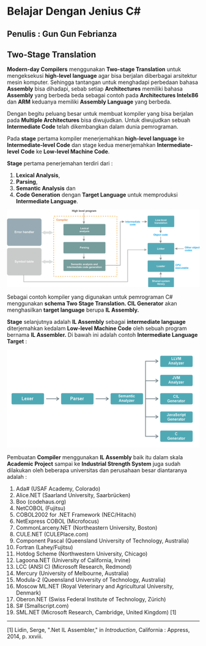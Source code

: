 # Belajar Dengan Jenius C#

## Penulis : Gun Gun Febrianza

## Two-Stage Translation

**Modern-day Compilers** menggunakan **Two-stage Translation** untuk mengeksekusi **high-level language** agar bisa berjalan diberbagai arsitektur mesin komputer. Sehingga tantangan untuk menghadapi perbedaan bahasa **Assembly** bisa dihadapi, sebab setiap **Architectures** memiliki bahasa **Assembly** yang berbeda beda sebagai contoh pada **Architectures Intelx86** dan **ARM** keduanya memiliki **Assembly Language** yang berbeda. 

Dengan begitu peluang besar untuk membuat kompiler yang bisa berjalan pada **Multiple Architectures** bisa diwujudkan. 
Untuk diwujudkan sebuah **Intermediate Code** telah dikembangkan dalam dunia pemrograman. 

Pada **stage** pertama kompiler menerjemahkan **high-level language** ke **Intermediate-level Code** dan stage kedua menerjemahkan **Intermediate-level** **Code** ke **Low-level Machine Code**. 

**Stage** pertama penerjemahan terdiri dari :

1. **Lexical Analysis**, 
2. **Parsing**, 
3. **Semantic Analysis** dan 
4. **Code Generation** dengan **Target Language** untuk memproduksi **Intermediate Language**.

![](../../../assets/TwoStageTranslation.png)

Sebagai contoh kompiler yang digunakan untuk pemrograman C# menggunakan **schema Two Stage Translation. CIL Generator** akan menghasilkan **target language** berupa **IL Assembly.** 

**Stage** selanjutnya adalah **IL Assembly** sebagai **intermediate language** diterjemahkan kedalam **Low-level Machine Code** oleh sebuah program bernama **IL Assembler.** Di bawah ini adalah contoh **Intermediate Language Target** :

![](../../../assets/IntermediateLanguageTarget.png)

Pembuatan **Compiler** menggunakan **IL Assembly** baik itu dalam skala **Academic Project** sampai ke **Industrial Strength System** juga sudah dilakukan oleh beberapa universitas dan perusahaan besar diantaranya adalah :
1.	Ada# (USAF Academy, Colorado)
2.	Alice.NET (Saarland University, Saarbrücken)
3.	Boo (codehaus.org)
4.	NetCOBOL (Fujitsu)
5.	COBOL2002 for .NET Framework (NEC/Hitachi)
6.	NetExpress COBOL (Microfocus)
7.	CommonLarceny.NET (Northeastern University, Boston)
8.	CULE.NET (CULEPlace.com)
9.	Component Pascal (Queensland University of Technology, Australia)
10.	Fortran (Lahey/Fujitsu)
11.	Hotdog Scheme (Northwestern University, Chicago)
12.	Lagoona.NET (University of California, Irvine)
13.	LCC (ANSI C) (Microsoft Research, Redmond)
14.	Mercury (University of Melbourne, Australia)
15.	Modula-2 (Queensland University of Technology, Australia)
16.	Moscow ML.NET (Royal Veterinary and Agricultural University, Denmark)
17.	Oberon.NET (Swiss Federal Institute of Technology, Zürich)
18.	S# (Smallscript.com)
19.	SML.NET (Microsoft Research, Cambridge, United Kingdom) [1]

---------------------

[1] Lidin, Serge, ".Net IL Assembler," in *Introduction*, California : Appress, 2014, p. xxviii.